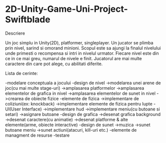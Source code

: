 # 2D-Unity-Game-Uni-Project-Swiftblade
Descriere

Un joc simplu in Unity(2D), platformer, singleplayer. Un jucator se plimba prin nivel, sarind si omorand minioni. Scopul este sa ajungi la finalul nivelului unde primesti o recompensa si intri in nivelul urmator. Fiecare nivel este din ce in ce mai greu, numarul de nivele e finit. Jucatorul are mai multe caractere din care pot alege, cu abilitati diferite.

Lista de cerinte:

-modelare conceptuala a jocului
-design de nivel
	->modelarea unei arene de joc(cu mai multe stage-uri)
	->amplasarea platformelor
	->amplasarea elementelor de grafica in nivel
	->amplasarea elementelor de sunet in nivel
	->crearea de obiecte fizice
-elemente de fizica
	->implementare de coliziuni(ex: knockback)
	->implementare elemente de fizica pentru lupte
-UI(User Interface)
	->implementare hud
	->implementare meniu(cu butoane si setari)
	->asignare butoane
-design de grafica
	->desenat grafica background
	->desenat caractere(cu animatie)
	->desenat platforme & alte elemente(arme, obiecte interactive)
-design de sunet
	->muzica
	->sunet butoane meniu
	->sunet actiuni(atacuri, kill-uri etc.)
-elemente de managment de resurse
-testare
